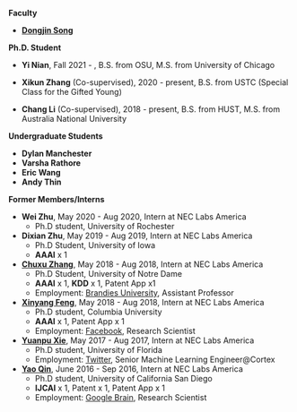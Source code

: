 
**Faculty**
* [**Dongjin Song**](https://songdj.github.io/)

**Ph.D. Student**

* **Yi Nian**, Fall 2021 - , B.S. from OSU, M.S. from University of Chicago

* **Xikun Zhang** (Co-supervised), 2020 - present, B.S. from USTC (Special Class for the Gifted Young)

* **Chang Li** (Co-supervised), 2018 - present, B.S. from HUST, M.S. from Australia National University

**Undergraduate Students**
* **Dylan Manchester**
* **Varsha Rathore**
* **Eric Wang**
* **Andy Thin**

**Former Members/Interns**

* **Wei Zhu**, May 2020 - Aug 2020, Intern at NEC Labs America
  * Ph.D student, University of Rochester
* **Dixian Zhu**, May 2019 - Aug 2019, Intern at NEC Labs America
  * Ph.D Student, University of Iowa
  * **AAAI** x 1
* [**Chuxu Zhang**](https://chuxuzhang.github.io/), May 2018 - Aug 2018, Intern at NEC Labs America
  * Ph.D Student, University of Notre Dame
  * **AAAI** x 1, **KDD** x 1, Patent App x1
  * Employment: [Brandies University](https://www.brandeis.edu/), Assistant Professor
* [**Xinyang Feng**](http://www.columbia.edu/~xf2143/), May 2018 - Aug 2018, Intern at NEC Labs America
  * Ph.D student, Columbia University
  * **AAAI** x 1, Patent App x 1
  * Employment: [Facebook](www.facebook.com), Research Scientist
* [**Yuanpu Xie**](https://www.linkedin.com/in/yuanpu-x-712a6353/), May 2017 - Aug 2017, Intern at NEC Labs America
  * Ph.D student, University of Florida
  * Employment: [Twitter](https://twitter.com/), Senior Machine Learning Engineer@Cortex
* [**Yao Qin**](http://cseweb.ucsd.edu/~yaq007/), June 2016 - Sep 2016, Intern at NEC Labs America
  * Ph.D student, University of California San Diego
  * **IJCAI** x 1, Patent x 1, Patent App x 1
  * Employment: [Google Brain](https://research.google/teams/brain/), Research Scientist
